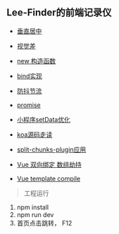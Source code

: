 ## Lee-Finder的前端记录仪
- [垂直居中](https://github.com/lidong9211/blogs/tree/master/src/html-css/css-center)

- [视觉差](https://github.com/lidong9211/blogs/tree/master/src/html-css/parallax-scroll)

- [new 构造函数](https://github.com/lidong9211/blogs/tree/master/src/js-think/new-function)

- [bind实现](https://github.com/lidong9211/blogs/tree/master/src/js-think/bind)

- [防抖节流](https://github.com/lidong9211/blogs/tree/master/src/js-think/debounce-throttle)

- [promise](https://github.com/lidong9211/blogs/tree/master/src/js-think/promise)

- [小程序setData优化](https://github.com/lidong9211/blogs/tree/master/src/mini-app/setData-throttle)

- [koa源码走读](https://github.com/lidong9211/blogs/tree/master/src/node/koa)

- [split-chunks-plugin应用](https://github.com/lidong9211/blogs/tree/master/src/webpack/split-chunks)

- [Vue 双向绑定 数组劫持](https://github.com/lidong9211/blogs/tree/master/src/vue/mvvm)

- [Vue template compile](https://github.com/lidong9211/blogs/tree/master/src/vue/template-compile)

> 工程运行

1. npm install
2. npm run dev
3. 首页点击跳转， F12 

